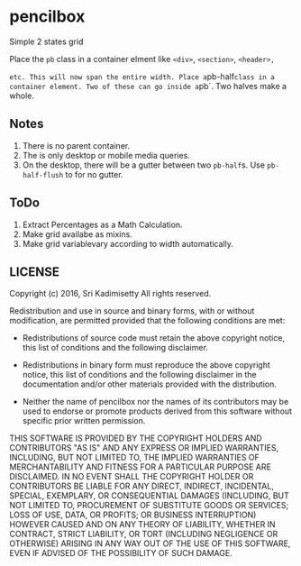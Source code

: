 # pencilbox
Simple 2 states grid

Place the `pb` class in a container elment like
`<div>`, `<section>`, `<header>, `<footer>` etc.
This will now span the entire width. Place a
`pb-half` class in a container element. Two of
these can go inside a `pb`. Two halves make a
whole.


## Notes
1. There is no parent container.
2. The is only desktop or mobile media queries.
3. On the desktop, there will be a gutter between two `pb-half`s. Use `pb-half-flush` to for no gutter.


## ToDo
1. Extract Percentages as a Math Calculation.
2. Make grid availabe as mixins.
3. Make grid variablevary according to width automatically.


## LICENSE
Copyright (c) 2016, Sri Kadimisetty
All rights reserved.

Redistribution and use in source and binary forms, with or without
modification, are permitted provided that the following conditions are met:

* Redistributions of source code must retain the above copyright notice, this
  list of conditions and the following disclaimer.

* Redistributions in binary form must reproduce the above copyright notice,
  this list of conditions and the following disclaimer in the documentation
  and/or other materials provided with the distribution.

* Neither the name of pencilbox nor the names of its
  contributors may be used to endorse or promote products derived from
  this software without specific prior written permission.

THIS SOFTWARE IS PROVIDED BY THE COPYRIGHT HOLDERS AND CONTRIBUTORS "AS IS"
AND ANY EXPRESS OR IMPLIED WARRANTIES, INCLUDING, BUT NOT LIMITED TO, THE
IMPLIED WARRANTIES OF MERCHANTABILITY AND FITNESS FOR A PARTICULAR PURPOSE ARE
DISCLAIMED. IN NO EVENT SHALL THE COPYRIGHT HOLDER OR CONTRIBUTORS BE LIABLE
FOR ANY DIRECT, INDIRECT, INCIDENTAL, SPECIAL, EXEMPLARY, OR CONSEQUENTIAL
DAMAGES (INCLUDING, BUT NOT LIMITED TO, PROCUREMENT OF SUBSTITUTE GOODS OR
SERVICES; LOSS OF USE, DATA, OR PROFITS; OR BUSINESS INTERRUPTION) HOWEVER
CAUSED AND ON ANY THEORY OF LIABILITY, WHETHER IN CONTRACT, STRICT LIABILITY,
OR TORT (INCLUDING NEGLIGENCE OR OTHERWISE) ARISING IN ANY WAY OUT OF THE USE
OF THIS SOFTWARE, EVEN IF ADVISED OF THE POSSIBILITY OF SUCH DAMAGE.
